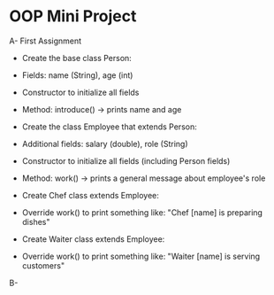 # OOP Mini Project

A- First Assignment

* Create the base class Person:
* Fields: name (String), age (int)
* Constructor to initialize all fields
* Method: introduce() → prints name and age

* Create the class Employee that extends Person:
* Additional fields: salary (double), role (String)
* Constructor to initialize all fields (including Person fields)
* Method: work() → prints a general message about employee's role

* Create Chef class extends Employee:
* Override work() to print something like: "Chef [name] is preparing dishes"

* Create Waiter class extends Employee:
* Override work() to print something like: "Waiter [name] is serving customers"

B- 